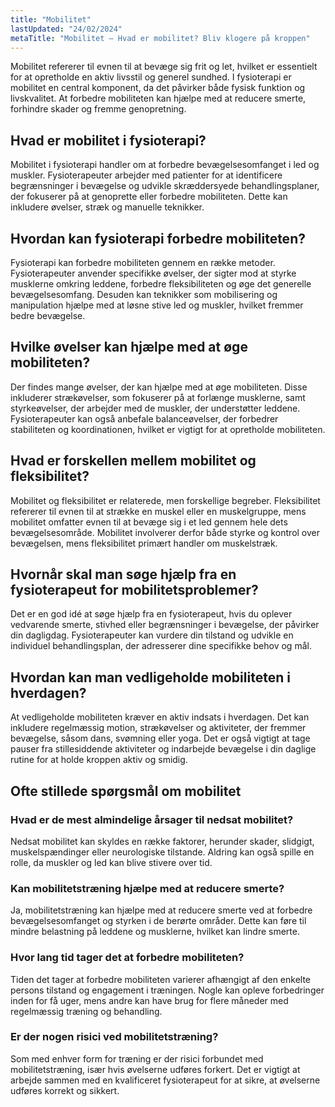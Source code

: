 ```yaml
---
title: "Mobilitet"
lastUpdated: "24/02/2024"
metaTitle: "Mobilitet – Hvad er mobilitet? Bliv klogere på kroppen"
---
```


Mobilitet refererer til evnen til at bevæge sig frit og let, hvilket er essentielt for at opretholde en aktiv livsstil og generel sundhed. I fysioterapi er mobilitet en central komponent, da det påvirker både fysisk funktion og livskvalitet. At forbedre mobiliteten kan hjælpe med at reducere smerte, forhindre skader og fremme genopretning.

## Hvad er mobilitet i fysioterapi?

Mobilitet i fysioterapi handler om at forbedre bevægelsesomfanget i led og muskler. Fysioterapeuter arbejder med patienter for at identificere begrænsninger i bevægelse og udvikle skræddersyede behandlingsplaner, der fokuserer på at genoprette eller forbedre mobiliteten. Dette kan inkludere øvelser, stræk og manuelle teknikker.

## Hvordan kan fysioterapi forbedre mobiliteten?

Fysioterapi kan forbedre mobiliteten gennem en række metoder. Fysioterapeuter anvender specifikke øvelser, der sigter mod at styrke musklerne omkring leddene, forbedre fleksibiliteten og øge det generelle bevægelsesomfang. Desuden kan teknikker som mobilisering og manipulation hjælpe med at løsne stive led og muskler, hvilket fremmer bedre bevægelse.

## Hvilke øvelser kan hjælpe med at øge mobiliteten?

Der findes mange øvelser, der kan hjælpe med at øge mobiliteten. Disse inkluderer strækøvelser, som fokuserer på at forlænge musklerne, samt styrkeøvelser, der arbejder med de muskler, der understøtter leddene. Fysioterapeuter kan også anbefale balanceøvelser, der forbedrer stabiliteten og koordinationen, hvilket er vigtigt for at opretholde mobiliteten.

## Hvad er forskellen mellem mobilitet og fleksibilitet?

Mobilitet og fleksibilitet er relaterede, men forskellige begreber. Fleksibilitet refererer til evnen til at strække en muskel eller en muskelgruppe, mens mobilitet omfatter evnen til at bevæge sig i et led gennem hele dets bevægelsesområde. Mobilitet involverer derfor både styrke og kontrol over bevægelsen, mens fleksibilitet primært handler om muskelstræk.

## Hvornår skal man søge hjælp fra en fysioterapeut for mobilitetsproblemer?

Det er en god idé at søge hjælp fra en fysioterapeut, hvis du oplever vedvarende smerte, stivhed eller begrænsninger i bevægelse, der påvirker din dagligdag. Fysioterapeuter kan vurdere din tilstand og udvikle en individuel behandlingsplan, der adresserer dine specifikke behov og mål.

## Hvordan kan man vedligeholde mobiliteten i hverdagen?

At vedligeholde mobiliteten kræver en aktiv indsats i hverdagen. Det kan inkludere regelmæssig motion, strækøvelser og aktiviteter, der fremmer bevægelse, såsom dans, svømning eller yoga. Det er også vigtigt at tage pauser fra stillesiddende aktiviteter og indarbejde bevægelse i din daglige rutine for at holde kroppen aktiv og smidig.

## Ofte stillede spørgsmål om mobilitet

### Hvad er de mest almindelige årsager til nedsat mobilitet?

Nedsat mobilitet kan skyldes en række faktorer, herunder skader, slidgigt, muskelspændinger eller neurologiske tilstande. Aldring kan også spille en rolle, da muskler og led kan blive stivere over tid.

### Kan mobilitetstræning hjælpe med at reducere smerte?

Ja, mobilitetstræning kan hjælpe med at reducere smerte ved at forbedre bevægelsesomfanget og styrken i de berørte områder. Dette kan føre til mindre belastning på leddene og musklerne, hvilket kan lindre smerte.

### Hvor lang tid tager det at forbedre mobiliteten?

Tiden det tager at forbedre mobiliteten varierer afhængigt af den enkelte persons tilstand og engagement i træningen. Nogle kan opleve forbedringer inden for få uger, mens andre kan have brug for flere måneder med regelmæssig træning og behandling.

### Er der nogen risici ved mobilitetstræning?

Som med enhver form for træning er der risici forbundet med mobilitetstræning, især hvis øvelserne udføres forkert. Det er vigtigt at arbejde sammen med en kvalificeret fysioterapeut for at sikre, at øvelserne udføres korrekt og sikkert.